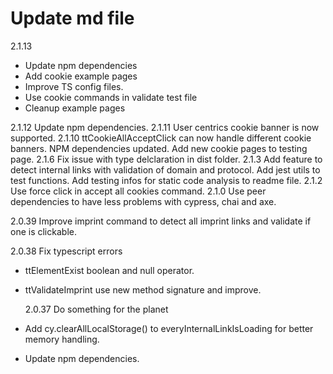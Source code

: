 # Update md file
2.1.13 
- Update npm dependencies
- Add cookie example pages
- Improve TS config files.
- Use cookie commands in validate test file
- Cleanup example pages

2.1.12 Update npm dependencies.
2.1.11
User centrics cookie banner is now supported.
2.1.10
ttCookieAllAcceptClick can now handle different cookie banners.
NPM dependencies updated.
Add new cookie pages to testing page.
2.1.6
Fix issue with type delclaration in dist folder.
2.1.3
Add feature to detect internal links with validation of domain and protocol.
Add jest utils to test functions.
Add testing infos for static code analysis to readme file.
2.1.2
Use force click in accept all cookies command.
2.1.0
Use peer dependencies to have less problems with cypress, chai and axe.

2.0.39
Improve imprint command to detect all imprint links and validate if one is clickable.

2.0.38
Fix typescript errors

- ttElementExist boolean and null operator.
- ttValidateImprint use new method signature and improve.

  2.0.37
  Do something for the planet

- Add cy.clearAllLocalStorage() to everyInternalLinkIsLoading for better memory handling.
- Update npm dependencies.
